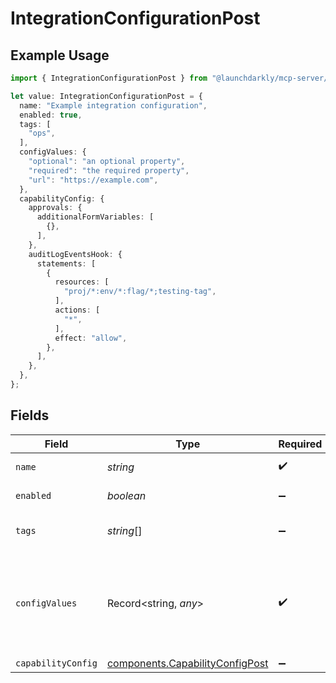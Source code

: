 # IntegrationConfigurationPost

## Example Usage

```typescript
import { IntegrationConfigurationPost } from "@launchdarkly/mcp-server/models/components";

let value: IntegrationConfigurationPost = {
  name: "Example integration configuration",
  enabled: true,
  tags: [
    "ops",
  ],
  configValues: {
    "optional": "an optional property",
    "required": "the required property",
    "url": "https://example.com",
  },
  capabilityConfig: {
    approvals: {
      additionalFormVariables: [
        {},
      ],
    },
    auditLogEventsHook: {
      statements: [
        {
          resources: [
            "proj/*:env/*:flag/*;testing-tag",
          ],
          actions: [
            "*",
          ],
          effect: "allow",
        },
      ],
    },
  },
};
```

## Fields

| Field                                                                                                                                                                                                                                                                                                              | Type                                                                                                                                                                                                                                                                                                               | Required                                                                                                                                                                                                                                                                                                           | Description                                                                                                                                                                                                                                                                                                        | Example                                                                                                                                                                                                                                                                                                            |
| ------------------------------------------------------------------------------------------------------------------------------------------------------------------------------------------------------------------------------------------------------------------------------------------------------------------ | ------------------------------------------------------------------------------------------------------------------------------------------------------------------------------------------------------------------------------------------------------------------------------------------------------------------ | ------------------------------------------------------------------------------------------------------------------------------------------------------------------------------------------------------------------------------------------------------------------------------------------------------------------ | ------------------------------------------------------------------------------------------------------------------------------------------------------------------------------------------------------------------------------------------------------------------------------------------------------------------ | ------------------------------------------------------------------------------------------------------------------------------------------------------------------------------------------------------------------------------------------------------------------------------------------------------------------ |
| `name`                                                                                                                                                                                                                                                                                                             | *string*                                                                                                                                                                                                                                                                                                           | :heavy_check_mark:                                                                                                                                                                                                                                                                                                 | The name of the integration configuration                                                                                                                                                                                                                                                                          | Example integration configuration                                                                                                                                                                                                                                                                                  |
| `enabled`                                                                                                                                                                                                                                                                                                          | *boolean*                                                                                                                                                                                                                                                                                                          | :heavy_minus_sign:                                                                                                                                                                                                                                                                                                 | Whether the integration configuration is enabled. If omitted, defaults to true                                                                                                                                                                                                                                     | true                                                                                                                                                                                                                                                                                                               |
| `tags`                                                                                                                                                                                                                                                                                                             | *string*[]                                                                                                                                                                                                                                                                                                         | :heavy_minus_sign:                                                                                                                                                                                                                                                                                                 | Tags for the integration                                                                                                                                                                                                                                                                                           | [<br/>"ops"<br/>]                                                                                                                                                                                                                                                                                                  |
| `configValues`                                                                                                                                                                                                                                                                                                     | Record<string, *any*>                                                                                                                                                                                                                                                                                              | :heavy_check_mark:                                                                                                                                                                                                                                                                                                 | The unique set of fields required to configure the integration. Refer to the <code>formVariables</code> field in the corresponding <code>manifest.json</code> at https://github.com/launchdarkly/integration-framework/tree/main/integrations for a full list of fields for the integration you wish to configure. | {<br/>"optional": "an optional property",<br/>"required": "the required property",<br/>"url": "https://example.com"<br/>}                                                                                                                                                                                          |
| `capabilityConfig`                                                                                                                                                                                                                                                                                                 | [components.CapabilityConfigPost](../../models/components/capabilityconfigpost.md)                                                                                                                                                                                                                                 | :heavy_minus_sign:                                                                                                                                                                                                                                                                                                 | N/A                                                                                                                                                                                                                                                                                                                |                                                                                                                                                                                                                                                                                                                    |
